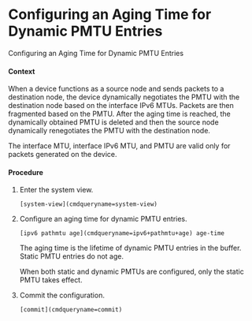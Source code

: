 Configuring an Aging Time for Dynamic PMTU Entries
==================================================

Configuring an Aging Time for Dynamic PMTU Entries

#### Context

When a device functions as a source node and sends packets to a destination node, the device dynamically negotiates the PMTU with the destination node based on the interface IPv6 MTUs. Packets are then fragmented based on the PMTU. After the aging time is reached, the dynamically obtained PMTU is deleted and then the source node dynamically renegotiates the PMTU with the destination node.

The interface MTU, interface IPv6 MTU, and PMTU are valid only for packets generated on the device.


#### Procedure

1. Enter the system view.
   
   
   ```
   [system-view](cmdqueryname=system-view)
   ```
2. Configure an aging time for dynamic PMTU entries.
   
   
   ```
   [ipv6 pathmtu age](cmdqueryname=ipv6+pathmtu+age) age-time
   ```
   
   The aging time is the lifetime of dynamic PMTU entries in the buffer. Static PMTU entries do not age.
   
   When both static and dynamic PMTUs are configured, only the static PMTU takes effect.
3. Commit the configuration.
   
   
   ```
   [commit](cmdqueryname=commit)
   ```